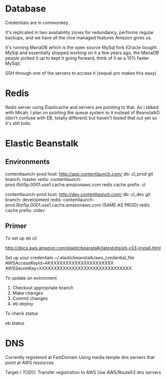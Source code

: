 # Database

Credentials are in commonkey.

It's replicated in two availability zones for redundancy, performs regular backups, and we have all the nice managed features Amazon gives us.

It's running MariaDB which is the open source MySql fork (Oracle bought MySql and essentially stopped working on it a few years ago, the MariaDB people picked it up to kept it going forward, think of it as a 10% faster MySql).

SSH through one of the servers to access it (sequel pro makes this easy)

# Redis

Redis server using Elasticache and servers are pointing to that.
As I talked with Micah, I plan on pointing the queue system to it instead of BeanstalkD (don't confuse with EB, totally different) but haven't tested that out yet so it's still todo.

# Elastic Beanstalk


## Environments

contentlaunch-prod
host: http://app.contentlaunch.com/
db: cl_prod
git branch: master
redis: contentlaunch-prod.i9zt5p.0001.use1.cache.amazonaws.com
redis cache prefix: cl


contentlaunch-prod
host: http://dev.contentlaunch.com/
db: cl_dev
git branch: development
redis: contentlaunch-prod.i9zt5p.0001.use1.cache.amazonaws.com (SAME AS PROD)
redis cache prefix: cldev

## Primer

To set up eb cli

http://docs.aws.amazon.com/elasticbeanstalk/latest/dg/eb-cli3-install.html

Set up your credentials
~/.elasticbeanstalk/aws_credential_file
AWSAccessKeyId=AKXXXXXXXXXXXXXXXXXXXXX
AWSSecretKey=XXXXXXXXXXXXXXXXXXXXXXXXXXXXXXX

To update an evironment

1. Checkout appropriate branch
2. Make changes
3. Commit changes
4. eb deploy

To check status

eb status


# DNS

Currently registered at FastDomain
Using media temple dns servers that point at AWS resources

Target / TODO:
Transfer registration to AWS
Use AWS/Route53 dns servers

